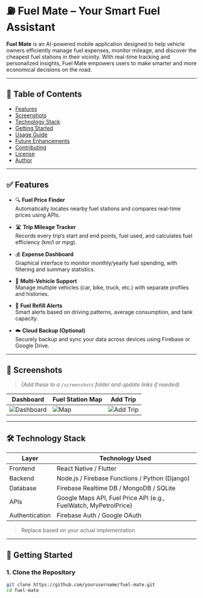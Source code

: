 # ⛽ Fuel Mate – Your Smart Fuel Assistant

**Fuel Mate** is an AI-powered mobile application designed to help vehicle owners efficiently manage fuel expenses, monitor mileage, and discover the cheapest fuel stations in their vicinity. With real-time tracking and personalized insights, Fuel Mate empowers users to make smarter and more economical decisions on the road.

---

## 📌 Table of Contents

- [Features](#-features)
- [Screenshots](#-screenshots)
- [Technology Stack](#-technology-stack)
- [Getting Started](#-getting-started)
- [Usage Guide](#-usage-guide)
- [Future Enhancements](#-future-enhancements)
- [Contributing](#-contributing)
- [License](#-license)
- [Author](#-author)

---

## ✅ Features

- 🔍 **Fuel Price Finder**  
  Automatically locates nearby fuel stations and compares real-time prices using APIs.

- 🛣️ **Trip Mileage Tracker**  
  Records every trip’s start and end points, fuel used, and calculates fuel efficiency (km/l or mpg).

- 💰 **Expense Dashboard**  
  Graphical interface to monitor monthly/yearly fuel spending, with filtering and summary statistics.

- 🚗 **Multi-Vehicle Support**  
  Manage multiple vehicles (car, bike, truck, etc.) with separate profiles and histories.

- 🔔 **Fuel Refill Alerts**  
  Smart alerts based on driving patterns, average consumption, and tank capacity.

- ☁️ **Cloud Backup (Optional)**  
  Securely backup and sync your data across devices using Firebase or Google Drive.

---

## 📸 Screenshots

> *(Add these to a `/screenshots` folder and update links if needed)*

| Dashboard | Fuel Station Map | Add Trip |
|-----------|------------------|----------|
| ![Dashboard](screenshots/dashboard.png) | ![Map](screenshots/map.png) | ![Add Trip](screenshots/add_trip.png) |

---

## 🛠️ Technology Stack

| Layer         | Technology Used                  |
|---------------|----------------------------------|
| Frontend      | React Native / Flutter           |
| Backend       | Node.js / Firebase Functions / Python (Django) |
| Database      | Firebase Realtime DB / MongoDB / SQLite |
| APIs          | Google Maps API, Fuel Price API (e.g., FuelWatch, MyPetrolPrice) |
| Authentication| Firebase Auth / Google OAuth     |

> Replace based on your actual implementation

---

## 🚀 Getting Started

### 1. Clone the Repository

```bash
git clone https://github.com/yourusername/fuel-mate.git
cd fuel-mate
